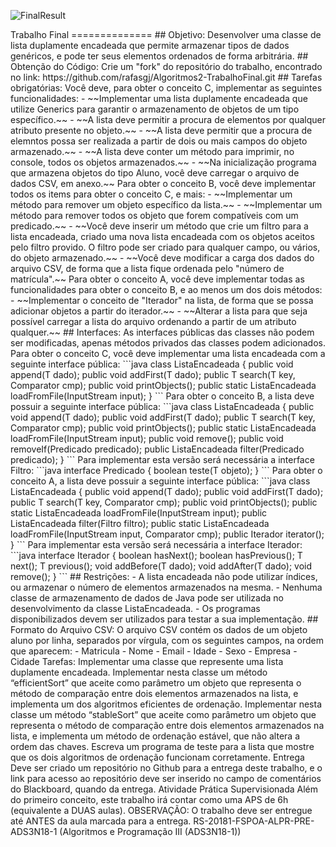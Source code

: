 ﻿![FinalResult](/data/FR.jpg)
<!--/* ssssss*/--!>
Trabalho Final
==============

## Objetivo:

Desenvolver uma classe de lista duplamente encadeada que permite armazenar tipos de dados genéricos, e pode ter seus elementos ordenados de forma arbitrária.

## Obtenção do Código:

Crie um "fork" do repositório do trabalho, encontrado no link:

	https://github.com/rafasgj/Algoritmos2-TrabalhoFinal.git

## Tarefas obrigatórias:

Você deve, para obter o conceito C, implementar as seguintes 
funcionalidades:

- ~~Implementar uma lista duplamente encadeada que utilize Generics para 
garantir o armazenamento de objetos de um tipo específico.~~

- ~~A lista deve permitir a procura de elementos por qualquer atributo 
presente no objeto.~~

- ~~A lista deve permitir que a procura de elemntos possa ser realizada a 
partir de dois ou mais campos do objeto armazenado.~~

- ~~A lista deve conter um método para imprimir, no console, todos os 
objetos armazenados.~~

- ~~Na inicialização programa que armazena objetos do tipo Aluno, você 
deve carregar o arquivo de dados CSV, em anexo.~~

Para obter o conceito B, você deve implementar todos os items para 
obter o conceito C, e mais:

- ~~Implementar um método para remover um objeto específico da lista.~~

- ~~Implementar um método para remover todos os objeto que forem 
compatíveis com um predicado.~~

- ~~Você deve inserir um método que crie um filtro para a lista 
encadeada, criado uma nova lista encadeada com os objetos aceitos pelo 
filtro provido. O filtro pode ser criado para qualquer campo, ou 
vários, do objeto armazenado.~~

- ~~Você deve modificar a carga dos dados do arquivo CSV, de forma que a 
lista fique ordenada pelo "número de matrícula".~~

Para obter o conceito A, você deve implementar todas as funcionalidades 
para obter o conceito B, e ao menos um dos dois métodos:

- ~~Implementar o conceito de "Iterador" na lista, de forma que se possa 
adicionar objetos a partir do iterador.~~

- ~~Alterar a lista para que seja possível carregar a lista do arquivo 
ordenando a partir de um atributo qualquer.~~

## Interfaces:

As interfaces públicas das classes não podem ser modificadas, apenas 
métodos privados das classes podem adicionados.

Para obter o conceito C, você deve implementar uma lista encadeada com 
a seguinte interface pública:

```java
class ListaEncadeada<T> {
	public void append(T dado);
	public void addFirst(T dado);
	public T search(T key, Comparator<T> cmp);
	public void printObjects();
	public static ListaEncadeada<T> loadFromFile(InputStream input);
}
```

Para obter o conceito B, a lista deve possuir a seguinte interface 
pública:

```java
class ListaEncadeada<T> {
	public void append(T dado);
	public void addFirst(T dado);
	public T search(T key, Comparator<T> cmp);
	public void printObjects();
	public static ListaEncadeada<T> loadFromFile(InputStream input);

	public void remove();
	public void removeIf(Predicado<T> predicado);
	public ListaEncadeada<T> filter(Predicado<T> predicado);
}
```

Para implementar esta versão será necessária a interface Filtro:

```java
interface Predicado<T> {
	boolean teste(T objeto);
}
```

Para obter o conceito A, a lista deve possuir a seguinte interface 
pública:

```java
class ListaEncadeada<T> {
	public void append(T dado);
	public void addFirst(T dado);
	public T search(T key, Comparator<T> cmp);
	public void printObjects();
	public static ListaEncadeada<T> loadFromFile(InputStream input);
	public ListaEncadeada<T> filter(Filtro<T> filtro);

	public static ListaEncadeada<T> loadFromFile(InputStream input, 
Comparator<T> cmp);
	public Iterador<T> iterator();
}
```

Para implementar esta versão será necessária a interface Iterador:

```java
interface Iterador<T> {
	boolean hasNext();
	boolean hasPrevious();
	T next();
	T previous();
	void addBefore(T dado);
	void addAfter(T dado);
	void remove();
}
```

## Restrições:

- A lista encadeada não pode utilizar índices, ou armazenar o número de 
elementos armazenados na mesma.

- Nenhuma classe de armazenamento de dados de Java pode ser utilizada 
no desenvolvimento da classe ListaEncadeada.

- Os programas disponibilizados devem ser utilizados para testar a sua 
implementação.

## Formato do Arquivo CSV:

O arquivo CSV contém os dados de um objeto aluno por linha, separados 
por vírgula, com os seguintes campos, na ordem que aparecem:

	- Matricula
	- Nome
	- Email
	- Idade
	- Sexo
	- Empresa
	- Cidade



Tarefas:
Implementar uma classe que represente uma lista duplamente encadeada.
Implementar nesta classe um método “efficientSort” que aceite como parâmetro um objeto que representa o método de comparação entre dois elementos armazenados na lista, e implementa um dos algoritmos eficientes de ordenação.
Implementar nesta classe um método “stableSort” que aceite como parâmetro um objeto que representa o método de comparação entre dois elementos armazenados na lista, e implementa um método de ordenação estável, que não altera a ordem das chaves.
Escreva um programa de teste para a lista que mostre que os dois algoritmos de ordenação funcionam corretamente.
Entrega
Deve ser criado um repositório no Github para a entrega deste trabalho, e o link para acesso ao repositório deve ser inserido no campo de comentários do Blackboard, quando da entrega.

Atividade Prática Supervisionada
Além do primeiro conceito, este trabalho irá contar como uma APS de 6h (equivalente a DUAS aulas).

OBSERVAÇÃO: O trabalho deve ser entregue até ANTES da aula marcada para a entrega.


RS-20181-FSPOA-ALPR-PRE-ADS3N18-1
(Algoritmos e Programação III (ADS3N18-1))
